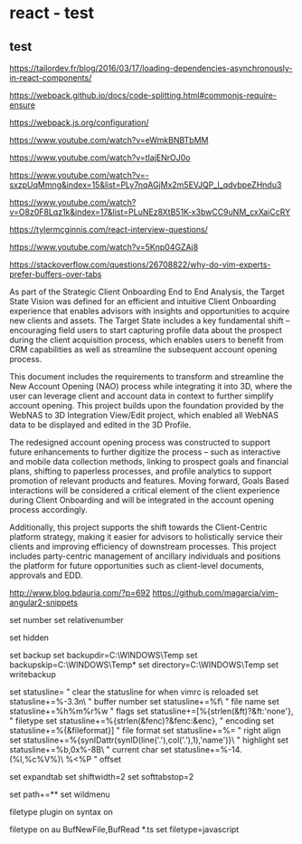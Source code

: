 # react - test
## test

https://tailordev.fr/blog/2016/03/17/loading-dependencies-asynchronously-in-react-components/

https://webpack.github.io/docs/code-splitting.html#commonjs-require-ensure

https://webpack.js.org/configuration/

https://www.youtube.com/watch?v=eWmkBNBTbMM

https://www.youtube.com/watch?v=tIajENrOJ0o

https://www.youtube.com/watch?v=-sxzpUqMmng&index=15&list=PLy7nqAGjMx2m5EVJQP_l_qdvbpeZHndu3

https://www.youtube.com/watch?v=O8z0F8Lqz1k&index=17&list=PLuNEz8XtB51K-x3bwCC9uNM_cxXaiCcRY

https://tylermcginnis.com/react-interview-questions/

https://www.youtube.com/watch?v=5Knp04GZAj8






https://stackoverflow.com/questions/26708822/why-do-vim-experts-prefer-buffers-over-tabs


As part of the Strategic Client Onboarding End to End Analysis, the Target State Vision was defined for an efficient and intuitive Client Onboarding experience that enables advisors with insights and opportunities to acquire new clients and assets. The Target State includes a key fundamental shift – encouraging field users to start capturing profile data about the prospect during the client acquisition process, which enables users to benefit from CRM capabilities as well as streamline the subsequent account opening process. 

This document includes the requirements to transform and streamline the New Account Opening (NAO) process while integrating it into 3D, where the user can leverage client and account data in context to further simplify account opening. This project builds upon the foundation provided by the WebNAS to 3D Integration View/Edit project, which enabled all WebNAS data to be displayed and edited in the 3D Profile.

The redesigned account opening process was constructed to support future enhancements to further digitize the process – such as interactive and mobile data collection methods, linking to prospect goals and financial plans, shifting to paperless processes, and profile analytics to support promotion of relevant products and features. Moving forward, Goals Based interactions will be considered a critical element of the client experience during Client Onboarding and will be integrated in the account opening process accordingly. 

Additionally, this project supports the shift towards the Client-Centric platform strategy, making it easier for advisors to holistically service their clients and improving efficiency of downstream processes. This project includes party-centric management of ancillary individuals and positions the platform for future opportunities such as client-level documents, approvals and EDD. 


http://www.blog.bdauria.com/?p=692
https://github.com/magarcia/vim-angular2-snippets


 set number
 set relativenumber

 set hidden

 set backup
 set backupdir=C:\WINDOWS\Temp
 set backupskip=C:\WINDOWS\Temp\*
 set directory=C:\WINDOWS\Temp
 set writebackup

 set statusline=   " clear the statusline for when vimrc is reloaded
 set statusline+=%-3.3n\                      " buffer number
 set statusline+=%f\                          " file name
 set statusline+=%h%m%r%w                     " flags
 set statusline+=[%{strlen(&ft)?&ft:'none'},  " filetype
 set statusline+=%{strlen(&fenc)?&fenc:&enc}, " encoding
 set statusline+=%{&fileformat}]              " file format
 set statusline+=%=                           " right align
 set statusline+=%{synIDattr(synID(line('.'),col('.'),1),'name')}\  " highlight
 set statusline+=%b,0x%-8B\                   " current char
 set statusline+=%-14.(%l,%c%V%)\ %<%P        " offset

 set expandtab
 set shiftwidth=2
 set softtabstop=2

 set path+=**
 set wildmenu

 filetype plugin on
 syntax on

 filetype on
 au BufNewFile,BufRead *.ts set filetype=javascript




